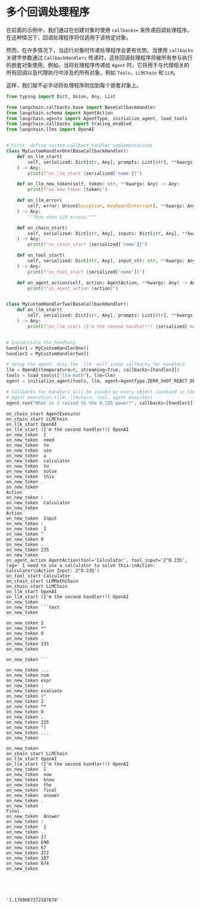 # 多个回调处理程序

在前面的示例中，我们通过在创建对象时使用 `callbacks=` 来传递回调处理程序。在这种情况下，回调处理程序将仅适用于该特定对象。

然而，在许多情况下，当运行对象时传递处理程序会更有优势。当使用 `callbacks` 关键字参数通过 `CallbackHandlers` 传递时，这些回调处理程序将被所有参与执行的嵌套对象使用。例如，当将处理程序传递给 `Agent` 时，它将用于与代理相关的所有回调以及代理执行中涉及的所有对象，例如 `Tools`、`LLMChain` 和 `LLM`。

这样，我们就不必手动将处理程序附加到每个嵌套对象上。


```python
from typing import Dict, Union, Any, List

from langchain.callbacks.base import BaseCallbackHandler
from langchain.schema import AgentAction
from langchain.agents import AgentType, initialize_agent, load_tools
from langchain.callbacks import tracing_enabled
from langchain.llms import OpenAI


# First, define custom callback handler implementations
class MyCustomHandlerOne(BaseCallbackHandler):
    def on_llm_start(
        self, serialized: Dict[str, Any], prompts: List[str], **kwargs: Any
    ) -> Any:
        print(f"on_llm_start {serialized['name']}")

    def on_llm_new_token(self, token: str, **kwargs: Any) -> Any:
        print(f"on_new_token {token}")

    def on_llm_error(
        self, error: Union[Exception, KeyboardInterrupt], **kwargs: Any
    ) -> Any:
        """Run when LLM errors."""

    def on_chain_start(
        self, serialized: Dict[str, Any], inputs: Dict[str, Any], **kwargs: Any
    ) -> Any:
        print(f"on_chain_start {serialized['name']}")

    def on_tool_start(
        self, serialized: Dict[str, Any], input_str: str, **kwargs: Any
    ) -> Any:
        print(f"on_tool_start {serialized['name']}")

    def on_agent_action(self, action: AgentAction, **kwargs: Any) -> Any:
        print(f"on_agent_action {action}")


class MyCustomHandlerTwo(BaseCallbackHandler):
    def on_llm_start(
        self, serialized: Dict[str, Any], prompts: List[str], **kwargs: Any
    ) -> Any:
        print(f"on_llm_start (I'm the second handler!!) {serialized['name']}")


# Instantiate the handlers
handler1 = MyCustomHandlerOne()
handler2 = MyCustomHandlerTwo()

# Setup the agent. Only the `llm` will issue callbacks for handler2
llm = OpenAI(temperature=0, streaming=True, callbacks=[handler2])
tools = load_tools(["llm-math"], llm=llm)
agent = initialize_agent(tools, llm, agent=AgentType.ZERO_SHOT_REACT_DESCRIPTION)

# Callbacks for handler1 will be issued by every object involved in the
# Agent execution (llm, llmchain, tool, agent executor)
agent.run("What is 2 raised to the 0.235 power?", callbacks=[handler1])
```

    on_chain_start AgentExecutor
    on_chain_start LLMChain
    on_llm_start OpenAI
    on_llm_start (I'm the second handler!!) OpenAI
    on_new_token  I
    on_new_token  need
    on_new_token  to
    on_new_token  use
    on_new_token  a
    on_new_token  calculator
    on_new_token  to
    on_new_token  solve
    on_new_token  this
    on_new_token .
    on_new_token 
    Action
    on_new_token :
    on_new_token  Calculator
    on_new_token 
    Action
    on_new_token  Input
    on_new_token :
    on_new_token  2
    on_new_token ^
    on_new_token 0
    on_new_token .
    on_new_token 235
    on_new_token 
    on_agent_action AgentAction(tool='Calculator', tool_input='2^0.235', log=' I need to use a calculator to solve this.\nAction: Calculator\nAction Input: 2^0.235')
    on_tool_start Calculator
    on_chain_start LLMMathChain
    on_chain_start LLMChain
    on_llm_start OpenAI
    on_llm_start (I'm the second handler!!) OpenAI
    on_new_token 
    on_new_token ```text
    on_new_token 
    
    on_new_token 2
    on_new_token **
    on_new_token 0
    on_new_token .
    on_new_token 235
    on_new_token 
    
    on_new_token ```
    
    on_new_token ...
    on_new_token num
    on_new_token expr
    on_new_token .
    on_new_token evaluate
    on_new_token ("
    on_new_token 2
    on_new_token **
    on_new_token 0
    on_new_token .
    on_new_token 235
    on_new_token ")
    on_new_token ...
    on_new_token 
    
    on_new_token 
    on_chain_start LLMChain
    on_llm_start OpenAI
    on_llm_start (I'm the second handler!!) OpenAI
    on_new_token  I
    on_new_token  now
    on_new_token  know
    on_new_token  the
    on_new_token  final
    on_new_token  answer
    on_new_token .
    on_new_token 
    Final
    on_new_token  Answer
    on_new_token :
    on_new_token  1
    on_new_token .
    on_new_token 17
    on_new_token 690
    on_new_token 67
    on_new_token 372
    on_new_token 187
    on_new_token 674
    on_new_token 
    




    '1.1769067372187674'


